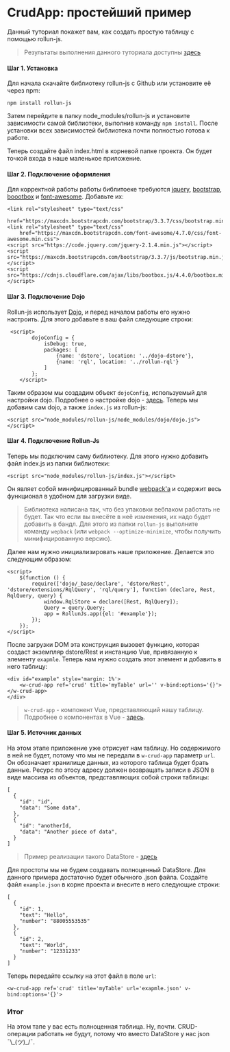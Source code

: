 # CrudApp: простейший пример
Данный туториал покажет вам, как создать простую таблицу с помощью rollun-js. 
> Результаты выполнения данного туториала доступны [здесь](https://github.com/rollun-com/rollun-js/tree/master/examples)
#### Шаг 1. Установка
Для начала скачайте библиотеку rollun-js c Github или установите её через
npm:

    npm install rollun-js

Затем перейдите в папку node_modules/rollun-js и установите зависимости самой библиотеки,
выполнив команду `npm install`.
После установки всех зависимостей библиотека почти полностью готова к работе.

Теперь создайте файл index.html в корневой папке проекта. Он будет точкой
входа в наше маленькое приложение.
#### Шаг 2. Подключение оформления
Для корректной работы работы библитоеке требуются [jquery](https://jquery.com/), 
[bootstrap](https://getbootstrap.com/), [boootbox](http://bootboxjs.com/) и 
[font-awesome](http://fontawesome.io/). Добавьте их:
```
<link rel="stylesheet" type="text/css"
    href="https://maxcdn.bootstrapcdn.com/bootstrap/3.3.7/css/bootstrap.min.css">
<link rel="stylesheet" type="text/css"
    href="https://maxcdn.bootstrapcdn.com/font-awesome/4.7.0/css/font-awesome.min.css">
<script src="https://code.jquery.com/jquery-2.1.4.min.js"></script>
<script src="https://maxcdn.bootstrapcdn.com/bootstrap/3.3.7/js/bootstrap.min.js"></script>
<script src="https://cdnjs.cloudflare.com/ajax/libs/bootbox.js/4.4.0/bootbox.min.js"></script>
```
#### Шаг 3. Подключение Dojo
Rollun-js использует [Dojo](https://dojotoolkit.org/), и перед началом работы
его нужно настроить. Для этого добавьте в ваш файл следующие строки:
```
 <script>
        dojoConfig = {
            isDebug: true,
            packages: [
                {name: 'dstore', location: '../dojo-dstore'},
                {name: 'rql', location: '../rollun-rql'}
            ]
        };
    </script>
```
Таким образом мы создадим объект `dojoConfig`, используемый для настройки
dojo. Подробнее о настройке dojo - [здесь](https://dojotoolkit.org/reference-guide/1.10/dojo/_base/config.html).
Теперь мы добавим сам dojo, а также `index.js` из rollun-js:
 ```
<script src="node_modules/rollun-js/node_modules/dojo/dojo.js"></script>
 ```
#### Шаг 4. Подключение Rollun-Js

Теперь мы подключим саму библиотеку. Для этого нужно добавить файл index.js из папки библиотеки:
```
<script src="node_modules/rollun-js/index.js"></script>
```
Он являет собой минифицированный bundle [webpack'a](https://webpack.js.org/)
и содержит весь функционал в удобном для загрузки виде. 

> Библиотека написана так, что без упаковки вебпаком работать не будет. Так что 
если вы внесёте в неё изменения, их надо будет добавить в бандл. Для этого из папки 
`rollun-js` выполните команду `wepback` (или `webpack --optimize-minimize`, чтобы 
получить минифицированную версию).  

Далее нам нужно инициализировать наше приложение. Делается это следующим образом:
```
<script>
    $(function () {
        require(['dojo/_base/declare', 'dstore/Rest', 'dstore/extensions/RqlQuery', 'rql/query'], function (declare, Rest, RqlQuery, query) {
            window.RqlStore = declare([Rest, RqlQuery]);
            Query = query.Query;
            app = RollunJs.app({el: '#example'});
        });
    });
</script>
```
После загрузки DOM эта конструкция вызовет функцию, которая создаст экземпляр dstore/Rest
и инстанцию Vue, привязанную к элементу `exapmle`. Теперь нам нужно создать
этот элемент и добавить в него таблицу:
```
<div id="example" style='margin: 1%'>
    <w-crud-app ref='crud' title='myTable' url='' v-bind:options='{}'></w-crud-app>
</div>
```
> `w-crud-app` - компонент Vue, представляющий нашу таблицу. Подробнее о компонентах 
в Vue - [здесь](https://ru.vuejs.org/v2/guide/components.html).

#### Шаг 5. Источник данных
На этом этапе приложение уже отрисует нам таблицу. Но содержимого в ней не будет,
потому что мы не передали в `w-crud-app` параметр `url`. Он обозначает хранилище данных, 
из которого таблица будет брать данные. Ресурс по этосу адресу должен возвращать записи 
в JSON в виде массива из объектов, представляющих собой строки таблицы:
```
[
  {
    "id": "id",
    "data": "Some data",
  },
  {
    "id": "anotherId,
    "data": "Another piece of data",
  }
]
```
> Пример реализации такого DataStore - [здесь](https://github.com/rollun-com/rollun-datastore)

Для простоты мы не будем создавать полноценный DataStore. Для данного примера
достаточно будет обычного .json файла. Создайте файл `example.json` в корне
проекта и внесите в него следующие строки:
```
[
  {
    "id": 1,
    "text": "Hello",
    "number": "88005553535"
  },
  {
    "id": 2,
    "text": "World",
    "number": "12331233"
  }
]
```
Теперь передайте ссылку на этот файл в поле `url`:

    <w-crud-app ref='crud' title='myTable' url='exapmle.json' v-bind:options='{}'>
    
### Итог    
На этом тапе у вас есть полноценная таблица. Ну, почти. CRUD-операции работать не будут,
потому что вместо DataStore у нас json ¯\\\_(ツ)_/¯.
